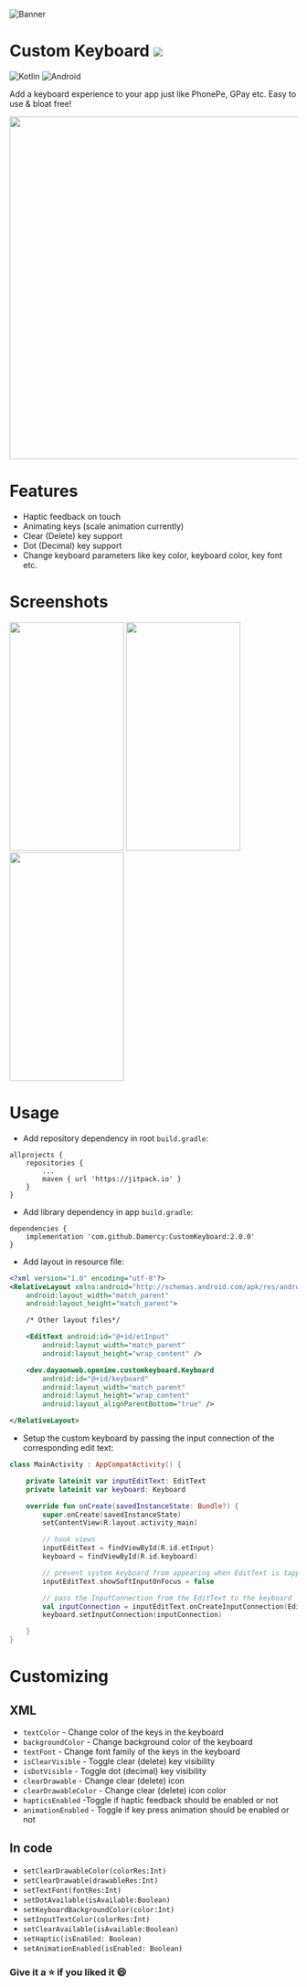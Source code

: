 ![Banner](./screenshots/cover.png)
# Custom Keyboard [![](https://jitpack.io/v/Damercy/CustomKeyboard.svg)](https://jitpack.io/#Damercy/CustomKeyboard)
![Kotlin](https://img.shields.io/badge/kotlin-%237F52FF.svg?style=for-the-badge&logo=kotlin&logoColor=white)
![Android](https://img.shields.io/badge/Android-3DDC84?style=for-the-badge&logo=android&logoColor=white)  

Add a keyboard experience to your app just like PhonePe, GPay etc. Easy to use & bloat free!  

<img src="./screenshots/demo.gif" height="600"/>

# Features
- Haptic feedback on touch
- Animating keys (scale animation currently)
- Clear (Delete) key support
- Dot (Decimal) key support
- Change keyboard parameters like key color, keyboard color, key font etc.

# Screenshots
<p>
<img src="screenshots/ss.png" height="400" width="200" />
<img src="screenshots/ss_pressed.png" height="400" width="200" />
<img src="screenshots/ss_pressed_cc.png" height="400" width="200" />
</p>


# Usage
- Add repository dependency in root `build.gradle`:
```
allprojects {
	repositories {
		...
		maven { url 'https://jitpack.io' }
	}
}
```
- Add library dependency in app `build.gradle`:
```
dependencies {
    implementation 'com.github.Damercy:CustomKeyboard:2.0.0'
}
```
- Add layout in resource file:
```xml
<?xml version="1.0" encoding="utf-8"?>
<RelativeLayout xmlns:android="http://schemas.android.com/apk/res/android"
    android:layout_width="match_parent"
    android:layout_height="match_parent">

    /* Other layout files*/

    <EditText android:id="@+id/etInput" 
        android:layout_width="match_parent"
        android:layout_height="wrap_content" />

    <dev.dayaonweb.openime.customkeyboard.Keyboard
        android:id="@+id/keyboard"
        android:layout_width="match_parent"
        android:layout_height="wrap_content"
        android:layout_alignParentBottom="true" />

</RelativeLayout>
```
- Setup the custom keyboard by passing the input connection of the corresponding edit text:
```kotlin
class MainActivity : AppCompatActivity() {

    private lateinit var inputEditText: EditText
    private lateinit var keyboard: Keyboard

    override fun onCreate(savedInstanceState: Bundle?) {
        super.onCreate(savedInstanceState)
        setContentView(R.layout.activity_main)

        // hook views
        inputEditText = findViewById(R.id.etInput)
        keyboard = findViewById(R.id.keyboard)

        // prevent system keyboard from appearing when EditText is tapped
        inputEditText.showSoftInputOnFocus = false

        // pass the InputConnection from the EditText to the keyboard
        val inputConnection = inputEditText.onCreateInputConnection(EditorInfo())
        keyboard.setInputConnection(inputConnection)

    }
}
```

# Customizing
## XML
- `textColor` - Change color of the keys in the keyboard
- `backgroundColor` - Change background color of the keyboard
- `textFont` - Change font family of the keys in the keyboard
- `isClearVisible` - Toggle clear (delete) key visibility
- `isDotVisible` - Toggle dot (decimal) key visibility
- `clearDrawable` - Change clear (delete) icon
- `clearDrawableColor` - Change clear (delete) icon color
- `hapticsEnabled` -Toggle if haptic feedback should be enabled or not
- `animationEnabled` - Toggle if key press animation should be enabled or not

## In code
- `setClearDrawableColor(colorRes:Int)`
- `setClearDrawable(drawableRes:Int)`
- `setTextFont(fontRes:Int)`
- `setDotAvailable(isAvailable:Boolean)`
- `setKeyboardBackgroundColor(color:Int)`
- `setInputTextColor(colorRes:Int)`
- `setClearAvailable(isAvailable:Boolean)`
- `setHaptic(isEnabled: Boolean)`
- `setAnimationEnabled(isEnabled: Boolean)`

### Give it a ⭐ if you liked it 😄
